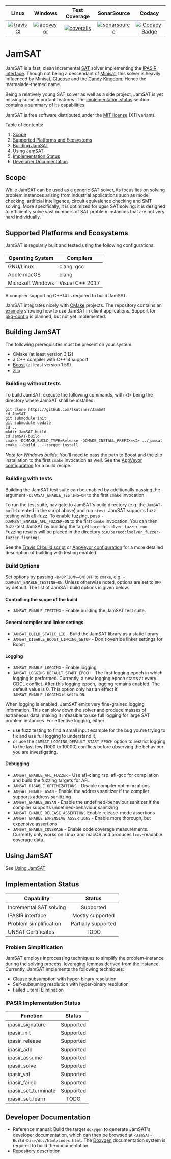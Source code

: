 |        Linux        |       Windows       |      Test Coverage       |     SonarSource        |        Codacy             |
|:-------------------:|:-------------------:|:------------------------:|:----------------------:|:-------------------------:|
| [![travisCI][1]][2] | [![appveyor][3]][4] | [![coveralls][5]][6]     | [![sonarsource][7]][8] | [![Codacy Badge][9]][10] |

[1]: https://travis-ci.org/fkutzner/JamSAT.svg?branch=master
[2]: https://travis-ci.org/fkutzner/JamSAT
[3]: https://ci.appveyor.com/api/projects/status/88983cn7gmg91b3s/branch/master?svg=true
[4]: https://ci.appveyor.com/project/fkutzner/jamsat/branch/master
[5]: https://coveralls.io/repos/github/fkutzner/JamSAT/badge.svg?branch=master
[6]: https://coveralls.io/github/fkutzner/JamSAT?branch=master
[7]: https://sonarcloud.io/api/project_badges/measure?project=jamsat&metric=alert_status
[8]: https://sonarcloud.io/dashboard?id=jamsat
[9]: https://api.codacy.com/project/badge/Grade/9e68cb1a29c94839a5456c6d75d6b6b0
[10]: https://app.codacy.com/app/fkutzner/JamSAT?utm_source=github.com&utm_medium=referral&utm_content=fkutzner/JamSAT&utm_campaign=badger

# JamSAT

JamSAT is a fast, clean incremental
[SAT](https://en.wikipedia.org/wiki/Boolean_satisfiability_problem)
solver implementing the
[IPASIR interface](https://github.com/biotomas/ipasir). Though
not being a descendant of [Minisat](http://minisat.se),
this solver is heavily influenced by Minisat,
[Glucose](http://www.labri.fr/perso/lsimon/glucose/) and
the [Candy Kingdom](https://github.com/Udopia/candy-kingdom).
Hence the marmalade-themed name.

Being a relatively young SAT solver as well as a side
project, JamSAT is yet missing some important
features. The [implementation status](#implementation-status)
section contains a summary of its capabilities.

JamSAT is free software distributed under the [MIT license](LICENSE)
(X11 variant).

Table of contents:
1. [Scope](#scope)
2. [Supported Platforms and Ecosystems](#supported-platforms-and-ecosystems)
3. [Building JamSAT](#building-jamsat)
4. [Using JamSAT](#using-jamsat)
5. [Implementation Status](#implementation-status)
6. [Developer Documentation](#developer-documentation)

## Scope

While JamSAT can be used as a generic SAT solver, its focus lies on
solving problem instances arising from industrial applications such
as model checking, artificial intelligence, circuit equivalence checking
and SMT solving. More
specifically, it is optimized for _agile_ SAT solving: it is designed
to efficiently solve vast numbers of SAT problem instances that are
not very hard individually.

## Supported Platforms and Ecosystems

JamSAT is regularly built and tested using the following
configurations:

| Operating System    | Compilers           |
|---------------------|---------------------|
| GNU/Linux           | clang, gcc          |
| Apple macOS         | clang               |
| Microsoft Windows   | Visual C++ 2017     |

A compiler supporting C++14 is required to build JamSAT.

JamSAT integrates nicely with [CMake](http://cmake.org) projects.
The repository
contains an [example](examples/ipasirclient) showing how to
use JamSAT in client applications. Support for
[pkg-config](https://www.freedesktop.org/wiki/Software/pkg-config/)
is planned, but not yet implemented.


## Building JamSAT

The following prerequisites must be present on your system:
* CMake (at least version 3.12)
* a C++ compiler with C++14 support
* [Boost](https://www.boost.org) (at least version 1.59)
* [zlib](https://github.com/madler/zlib)

### Building without tests

To build JamSAT, execute the following commands, with
`<I>` being the directory where JamSAT shall be installed:

```
git clone https://github.com/fkutzner/JamSAT
cd JamSAT
git submodule init
git submodule update
cd ..
mkdir JamSAT-build
cd JamSAT-build
cmake -DCMAKE_BUILD_TYPE=Release -DCMAKE_INSTALL_PREFIX=<I> ../jamsat
cmake --build . --target install
```

_Note for Windows builds_: You'll need to pass the path
to Boost and the zlib installation to the first `cmake`
invocation as well. See the [AppVeyor configuration](appveyor.yml)
for a build recipe.

### Building with tests

Building the JamSAT test suite can be enabled by additionally
passing the argument `-DJAMSAT_ENABLE_TESTING=ON` to the first
`cmake` invocation.

To run the test suite, navigate to JamSAT's
build directory (e.g. the `JamSAT-build` created in the script above) and run
`ctest`. JamSAT supports fuzz testing with
[afl-fuzz](http://lcamtuf.coredump.cx/afl/). To enable
fuzzing, pass `-DJAMSAT_ENABLE_AFL_FUZZER=ON` to the first
`cmake` invocation. You can then fuzz-test JamSAT by
building the target `barecdclsolver_fuzzer-run`. Fuzzing results
will be placed in the directory
`bin/barecdclsolver_fuzzer-fuzzer-findings`.

See the [Travis CI build script](etc/TravisBuild.sh) or
[AppVeyor configuration](appveyor.yml) for a more detailed
description of building with testing enabled.

### Build Options

Set options by passing `-D<OPTION>=ON|OFF` to `cmake`, e.g.
`-DJAMSAT_ENABLE_TESTING=ON`. Unless otherwise noted, options are set to `OFF`
by default. The list of JamSAT build options is given below.

#### Controlling the scope of the build

* `JAMSAT_ENABLE_TESTING` - Enable building the JamSAT test suite.

#### General compiler and linker settings

* `JAMSAT_BUILD_STATIC_LIB` - Build the JamSAT library as a static library
* `JAMSAT_DISABLE_BOOST_LINKING_SETUP` - Don't override linker settings for Boost

#### Logging

* `JAMSAT_ENABLE_LOGGING` - Enable logging.
* `JAMSAT_LOGGING_DEFAULT_START_EPOCH` - The first logging epoch in which
logging is performed. Currently, a new logging epoch starts at every CDCL
conflict. After this logging epoch, logging remains enabled. The default
value is 0. This option only has an effect if `JAMSAT_ENABLE_LOGGING` is
set to `ON`.

When logging is enabled, JamSAT emits very fine-grained logging information.
This can slow down the solver and produce masses of extraneous data, making
it infeasible to use full logging for large SAT problem instances. For
effective logging, either
* use fuzz testing to find a small input example for the bug you're trying
  to fix and use full logging to understand it,
* or use the `JAMSAT_LOGGING_DEFAULT_START_EPOCH` option to restrict logging
  to the last few (1000 to 10000) conflicts before observing the behaviour
  you are investigating.

#### Debugging
* `JAMSAT_ENABLE_AFL_FUZZER` - Use afl-clang rsp. afl-gcc for compilation and
  build the fuzzing targets for AFL
* `JAMSAT_DISABLE_OPTIMIZATIONS` - Disable compiler optimimzations
* `JAMSAT_ENABLE_ASAN` - Enable the address sanitizer if the compiler supports
  address sanitizing
* `JAMSAT_ENABLE_UBSAN` - Enable the undefined-behaviour sanitizer if the
  compiler supports undefined-behaviour sanitizing
* `JAMSAT_ENABLE_RELEASE_ASSERTIONS` Enable release-mode assertions
* `JAMSAT_ENABLE_EXPENSIVE_ASSERTIONS` - Enable more thorough, but expensive
  assertions
* `JAMSAT_ENABLE_COVERAGE` - Enable code coverage measurements. Currently only
  works on Linux and macOS and produces `lcov`-readable coverage data.

## Using JamSAT

See [Using JamSAT](doc/UsingJamSAT.md)

## Implementation Status

| Capability              | Status                  |
| ----------------------- | :----------------------:|
| Incremental SAT solving | Supported               |
| IPASIR interface        | Mostly supported        |
| Problem simplification  | Partially supported     |
| UNSAT Certificates      | TODO                    |

### Problem Simplification
JamSAT employs inprocessing techniques to simplify the
problem-instance during the solving process, leveraging
lemmas derived from the instance. Currently, JamSAT
implements the following techniques:

* Clause subsumption with hyper-binary resolution
* Self-subsuming resolution with hyper-binary resolution
* Failed Literal Elimination

### IPASIR Implementation Status

| Function | Status |
| -------- | :----: |
| ipasir_signature | Supported |
| ipasir_init | Supported |
| ipasir_release | Supported |
| ipasir_add | Supported |
| ipasir_assume | Supported |
| ipasir_solve | Supported |
| ipasir_val | Supported |
| ipasir_failed | Supported |
| ipasir_set_terminate | Supported |
| ipasir_set_learn  | TODO |


## Developer Documentation

* Reference manual: Build the target `doxygen` to generate JamSAT's developer
documentation, which can then be browsed at
`<JamSAT-Build-Dir>/doc/html/index.html`. The
[Doxygen](https://www.stack.nl/~dimitri/doxygen/) documentation system is
required to build the documentation.
* [Repository description](doc/Repository.md)
